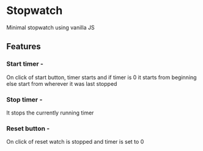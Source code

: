 # Stopwatch
Minimal stopwatch using vanilla JS

## Features
### Start timer -
On click of start button, timer starts and
if timer is 0 it starts from beginning else start from wherever it was last stopped

### Stop timer -
It stops the currently running timer

### Reset button -
On click of reset watch is stopped and timer is set to 0

